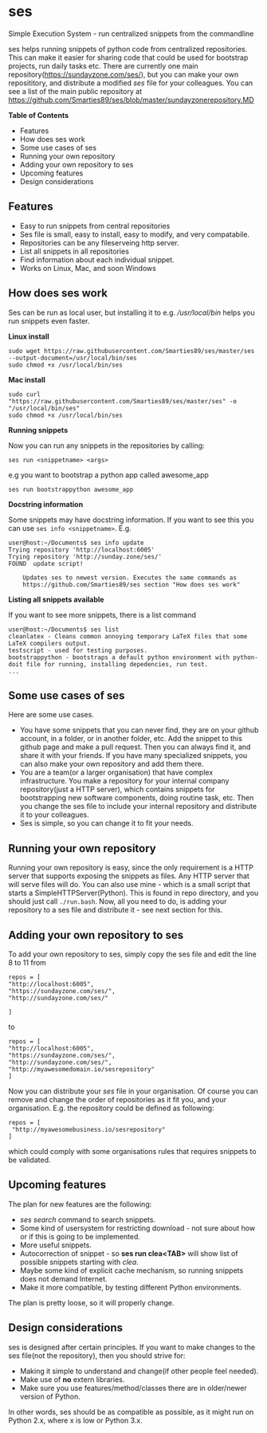ses
===

Simple Execution System - run centralized snippets from the commandline

ses helps running snippets of python code from centralized repositories. This can make it easier for sharing code that could be used for bootstrap projects, run daily tasks etc. There are currently one main repository(https://sundayzone.com/ses/), but you can make your own reposititory, and distribute a modified *ses* file for your colleagues. You can see a list of the main public repository at https://github.com/Smarties89/ses/blob/master/sundayzonerepository.MD

**Table of Contents**

- Features
- How does ses work
- Some use cases of ses
- Running your own repository
- Adding your own repository to ses
- Upcoming features
- Design considerations


Features
--------

- Easy to run snippets from central repositories
- Ses file is small, easy to install, easy to modify, and very compatabile.
- Repositories can be any fileserveing http server.
- List all snippets in all repositories
- Find information about each individual snippet.
- Works on Linux, Mac, and soon Windows

How does ses work
-----------------
Ses can be run as local user, but installing it to e.g. */usr/local/bin* helps you run snippets even faster.

**Linux install**

```
sudo wget https://raw.githubusercontent.com/Smarties89/ses/master/ses --output-document=/usr/local/bin/ses
sudo chmod +x /usr/local/bin/ses
```

**Mac install**
```
sudo curl "https://raw.githubusercontent.com/Smarties89/ses/master/ses" -o "/usr/local/bin/ses"
sudo chmod +x /usr/local/bin/ses
```

**Running snippets**

Now you can run any snippets in the repositories by calling:

```
ses run <snippetname> <args>
```

e.g you want to bootstrap a python app called awesome_app
```
ses run bootstrappython awesome_app
```

**Docstring information**

Some snippets may have docstring information. If you want to see this you can use ```ses info <snippetname>```. E.g.
```
user@host:~/Documents$ ses info update
Trying repository 'http://localhost:6005'
Trying repository 'http://sunday.zone/ses/'
FOUND  update script!

    Updates ses to newest version. Executes the same commands as
    https://github.com/Smarties89/ses section "How does ses work"
```

**Listing all snippets available**

If you want to see more snippets, there is a list command
```
user@host:~/Documents$ ses list
cleanlatex - Cleans common annoying temporary LaTeX files that some LaTeX compilers output.
testscript - used for testing purposes.
bootstrappython - bootstraps a default python environment with python-doit file for running, installing depedencies, run test.
...
``` 

Some use cases of ses
---------------------
Here are some use cases.

* You have some snippets that you can never find, they are on your github account, in a folder, or in another folder, etc. Add the snippet to this github page and make a pull request. Then you can always find it, and share it with your friends. If you have many specialized snippets, you can also make your own repository and add them there.
* You are a team(or a larger organisation) that have complex infrastructure. You make a repository for your internal company repository(just a HTTP server), which contains snippets for bootstrapping new software components, doing routine task, etc. Then you change the ses file to include your internal repository and distribute it to your colleagues.
* Ses is simple, so you can change it to fit your needs.


Running your own repository
---------------------------

Running your own repository is easy, since the only requirement is a HTTP server that supports exposing the snippets as files. Any HTTP server that will serve files will do. You can also use mine - which is a small script that starts a SimpleHTTPServer(Python). This is found in repo directory, and you should just call ```./run.bash```. Now, all you need to do, is adding your repository to a ses file and distribute it - see next section for this.


Adding your own repository to ses
---------------------------------

To add your own repository to ses, simply copy the ses file and edit the line 8 to 11 from
```
repos = [
"http://localhost:6005",
"https://sundayzone.com/ses/",
"http://sundayzone.com/ses/"

]
```
to
```
repos = [
"http://localhost:6005",
"https://sundayzone.com/ses/",
"http://sundayzone.com/ses/",
"http://myawesomedomain.io/sesrepository"
]
```
Now you can distribute your *ses* file in your organisation. Of course you can remove and change the order of repositories as it fit you, and your organisation. E.g. the repository could be defined as following:
```
repos = [
 "http://myawesomebusiness.io/sesrepository"
]
```
which could comply with some organisations rules that requires snippets to be validated.

Upcoming features
-----------------

The plan for new features are the following:

* *ses search* command to search snippets.
* Some kind of usersystem for restricting download - not sure about how or if this is going to be implemented.
* More useful snippets.
* Autocorrection of snippet - so **ses run clea\<TAB\>** will show list of possible snippets starting with *clea*.
* Maybe some kind of explicit cache mechanism, so running snippets does not demand Internet.
* Make it more compatible, by testing different Python environments.

The plan is pretty loose, so it will properly change.

Design considerations
---------------------

ses is designed after certain principles. If you want to make changes to the ses file(not the repository), then you should strive for:

* Making it simple to understand and change(if other people feel needed).
* Make use of **no** extern libraries.
* Make sure you use features/method/classes there are in older/newer version of Python.

In other words, ses should be as compatible as possible, as it might run on Python 2.x, where x is low or Python 3.x.
